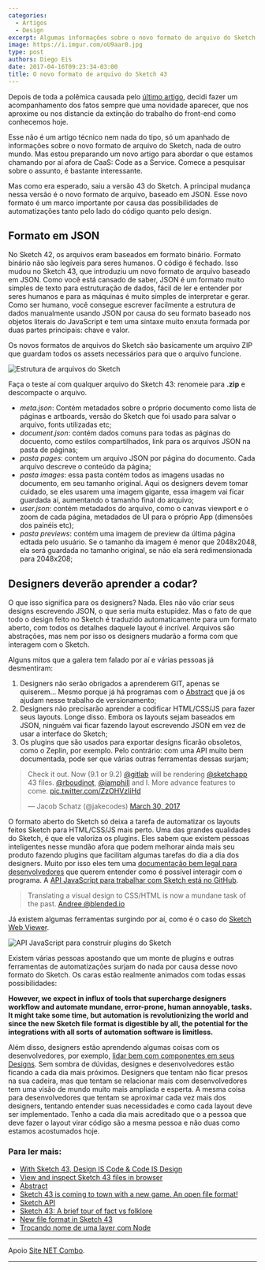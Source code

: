 ```yaml
---
categories:
  - Artigos
  - Design
excerpt: Algumas informações sobre o novo formato de arquivo do Sketch 43
image: https://i.imgur.com/oU9aar0.jpg
type: post
authors: Diego Eis
date: 2017-04-16T09:23:34-03:00
title: O novo formato de arquivo do Sketch 43
---
```


Depois de toda a polêmica causada pelo [último artigo](https://tableless.com.br/carreira-de-front-end-vai-morrer/), decidi fazer um acompanhamento dos fatos sempre que uma novidade aparecer, que nos aproxime ou nos distancie da extinção do trabalho do front-end como conhecemos hoje.

Esse não é um artigo técnico nem nada do tipo, só um apanhado de informações sobre o novo formato de arquivo do Sketch, nada de outro mundo. Mas estou preparando um novo artigo para abordar o que estamos chamando por aí afora de CaaS: Code as a Service. Comece a pesquisar sobre o assunto, é bastante interessante.

Mas como era esperado, saiu a versão 43 do Sketch. A principal mudança nessa versão é o novo formato de arquivo, baseado em JSON. Esse novo formato é um marco importante por causa das possibilidades de automatizações tanto pelo lado do código quanto pelo design.

## Formato em JSON
No Sketch 42, os arquivos eram baseados em formato binário. Formato binário não são legíveis para seres humanos. O código é fechado. Isso mudou no Sketch 43, que introduziu um novo formato de arquivo baseado em JSON. Como você está cansado de saber, JSON é um formato muito simples de texto para estruturação de dados, fácil de ler e entender por seres humanos e para as máquinas é muito simples de interpretar e gerar. Como ser humano, você consegue escrever facilmente a estrutura de dados manualmente usando JSON por causa do seu formato baseado nos objetos literais do JavaScript e tem uma sintaxe muito enxuta formada por duas partes principais: chave e valor.

Os novos formatos de arquivos do Sketch são basicamente um arquivo ZIP que guardam todos os assets necessários para que o arquivo funcione.

![Estrutura de arquivos do Sketch](https://i.imgur.com/p3ostqh.png)

Faça o teste aí com qualquer arquivo do Sketch 43: renomeie para **.zip** e descompacte o arquivo.

- *meta.json*: Contém metadados sobre o próprio documento como lista de páginas e artboards, versão do Sketch que foi usado para salvar o arquivo, fonts utilizadas etc;
- *document.json*: contém dados comuns para todas as páginas do docuento, como estilos compartilhados, link para os arquivos JSON na pasta de páginas;
- *pasta pages*: contem um arquivo JSON por página do documento. Cada arquivo descreve o conteúdo da página;
- *pasta images*: essa pasta contém todos as imagens usadas no documento, em seu tamanho original. Aqui os designers devem tomar cuidado, se eles usarem uma imagem gigante, essa imagem vai ficar guardada aí, aumentando o tamanho final do arquivo;
- *user.json*: contém metadados do arquivo, como o canvas viewport e o zoom de cada página, metadados de UI para o próprio App (dimensões dos painéis etc);
- *pasta previews*: contém uma imagem de preview da última página edtada pelo usuário. Se o tamanho da imagem é menor que 2048x2048, ela será guardada no tamanho original, se não ela será redimensionada para 2048x208;

## Designers deverão aprender a codar?
O que isso significa para os designers? Nada. Eles não vão criar seus designs escrevendo JSON, o que seria muita estupidez. Mas o fato de que todo o design feito no Sketch é traduzido automaticamente para um formato aberto, com todos os detalhes daquele layout é incrível. Arquivos são abstrações, mas nem por isso os designers mudarão a forma com que interagem com o Sketch.

Alguns mitos que a galera tem falado por aí e várias pessoas já desmentiram:

1. Designers não serão obrigados a aprenderem GIT, apenas se quiserem... Mesmo porque já há programas com o [Abstract](https://www.abstractapp.com) que já os ajudam nesse trabalho de versionamento;
2. Designers não precisarão aprender a codificar HTML/CSS/JS para fazer seus layouts. Longe disso. Embora os layouts sejam baseados em JSON, ninguém vai ficar fazendo layout escrevendo JSON em vez de usar a interface do Sketch;
3. Os plugins que são usados para exportar designs ficarão obsoletos, como o Zeplin, por exemplo. Pelo contrário: com uma API muito bem documentada, pode ser que várias outras ferramentas dessas surjam;


<blockquote class="twitter-tweet" data-lang="en"><p lang="en" dir="ltr">Check it out. Now (9.1 or 9.2) <a href="https://twitter.com/gitlab">@gitlab</a> will be rendering <a href="https://twitter.com/sketchapp">@sketchapp</a> 43 files. <a href="https://twitter.com/rboudinot">@rboudinot</a>, <a href="https://twitter.com/iamphill">@iamphill</a> and I. More advance features to come. <a href="https://t.co/ZzOHVzIiHd">pic.twitter.com/ZzOHVzIiHd</a></p>&mdash; Jacob Schatz (@jakecodes) <a href="https://twitter.com/jakecodes/status/847536958750556161">March 30, 2017</a></blockquote>
<script async src="//platform.twitter.com/widgets.js" charset="utf-8"></script>

O formato aberto do Sketch só deixa a tarefa de automatizar os layouts feitos Sketch para HTML/CSS/JS mais perto. Uma das grandes qualidades do Sketch, é que ele valoriza os plugins. Eles sabem que existem pessoas inteligentes nesse mundão afora que podem melhorar ainda mais seu produto fazendo plugins que facilitam algumas tarefas do dia a dia dos designers. Muito por isso eles tem uma [documentação bem legal para desenvolvedores](https://developer.sketchapp.com/reference/api/) que querem entender como é possível interagir com o programa. A [API JavaScript para trabalhar com Sketch está no GitHub](https://github.com/BohemianCoding/SketchAPI).

> Translating a visual design to CSS/HTML is now a mundane task of the past. [Andree @blended.io](https://uxdesign.cc/design-is-code-code-is-design-b941c14f3fd8)

Já existem algumas ferramentas surgindo por aí, como é o caso do [Sketch Web Viewer](https://github.com/AnimaApp/sketch-web-viewer).

![API JavaScript para construir plugins do Sketch](https://i.imgur.com/CHzCjA8.png)

Existem várias pessoas apostando que um monte de plugins e outras ferramentas de automatizações surjam do nada por causa desse novo formato do Sketch. Os caras estão realmente animados com todas essas possibilidades:

**However, we expect in influx of tools that supercharge designers workflow and automate mundane, error-prone, human annoyable, tasks.**
**It might take some time, but automation is revolutionizing the world and since the new Sketch file format is digestible by all, the potential for the integrations with all sorts of automation software is limitless.**

Além disso, designers estão aprendendo algumas coisas com os desenvolvedores, por exemplo, [lidar bem com componentes em seus Designs](https://medium.com/goabstract/a-component-based-workflow-for-sketch-6d3556b18d4c). Sem sombra de dúvidas, designes e desenvolvedores estão ficando a cada dia mais próximos. Designers que tentam não ficar presos na sua cadeira, mas que tentam se relacionar mais com desenvolvedores tem uma visão de mundo muito mais ampliada e esperta. A mesma coisa para desenvolvedores que tentam se aproximar cada vez mais dos designers, tentando entender suas necessidades e como cada layout deve ser implementado. Tenho a cada dia mais acreditado que o a pessoa que deve fazer o layout virar código são a mesma pessoa e não duas como estamos acostumados hoje.


### Para ler mais:

- [With Sketch 43, Design IS Code & Code IS Design](https://uxdesign.cc/design-is-code-code-is-design-b941c14f3fd8)
- [View and inspect Sketch 43 files in browser](https://github.com/AnimaApp/sketch-web-viewer)
- [Abstract](https://www.abstractapp.com/)
- [Sketch 43 is coming to town with a new game. An open file format!](https://medium.com/sketch-app-sources/sketch-43-is-coming-to-town-with-a-new-game-an-open-file-format-ae62e7e7c223)
- [Sketch API](https://developer.sketchapp.com/reference/api/)
- [Sketch 43: A brief tour of fact vs folklore](https://blog.prototypr.io/sketch-43-a-brief-tour-of-fact-and-folklore-7772ca7f6e61)
- [New file format in Sketch 43](https://sketchplugins.com/d/87-new-file-format-in-sketch-43)
- [Trocando nome de uma layer com Node](https://sketchplugins.com/d/87-new-file-format-in-sketch-43/2)

---

Apoio [Site NET Combo](https://netcombomulti.net/).

---
